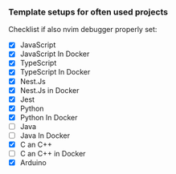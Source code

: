 ### Template setups for often used projects


Checklist if also nvim debugger properly set:

- [x] JavaScript
- [x] JavaScript In Docker
- [x] TypeScript
- [x] TypeScript In Docker 
- [x] Nest.Js
- [x] Nest.Js in Docker
- [x] Jest
- [x] Python
- [x] Python In Docker 
- [ ] Java
- [ ] Java In Docker
- [x] C an C++
- [ ] C an C++ in Docker
- [x] Arduino
